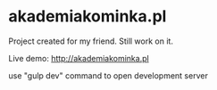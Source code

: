 # akademiakominka.pl


Project created for my friend. Still work on it.


Live demo: http://akademiakominka.pl


use "gulp dev" command to open development server

